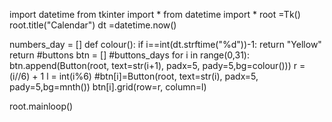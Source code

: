 import datetime
from tkinter import *
from datetime import *
root =Tk()
root.title("Calendar")
dt =datetime.now()

numbers_day = []
def colour():
    if i==int(dt.strftime("%d"))-1:
      return "Yellow"
    return
#buttons
btn = []
#buttons_days
for i in range(0,31):
    btn.append(Button(root, text=str(i+1), padx=5, pady=5,bg=colour()))
    r = (i//6) + 1
    l = int(i%6)
    #btn[i]=Button(root, text=str(i), padx=5, pady=5,bg=mnth())
    btn[i].grid(row=r, column=l)

root.mainloop()
